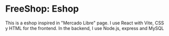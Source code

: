 # FreeShop: Eshop
This is a eshop inspired in "Mercado Libre" page.
I use React with Vite, CSS y HTML for the frontend.
In the backend, I use Node.js, express and MySQL
